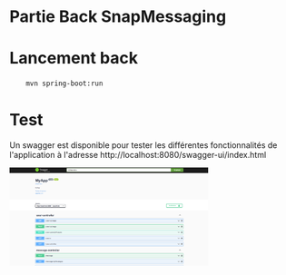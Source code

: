 # Partie Back SnapMessaging



# Lancement back

```bash
    mvn spring-boot:run
```


# Test

Un swagger est disponible pour tester les différentes fonctionnalités de l'application à l'adresse http://localhost:8080/swagger-ui/index.html

<img src="public/swagger.png" width="350"/>